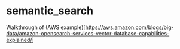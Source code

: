 # semantic_search
Walkthrough of (AWS example)[https://aws.amazon.com/blogs/big-data/amazon-opensearch-services-vector-database-capabilities-explained/]
